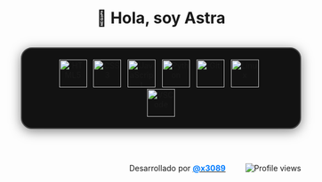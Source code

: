 <h1 align="center">👋 Hola, soy Astra</h1>

<br>

<div align="center">
  <div style="border: 2px solid #444; border-radius: 20px; padding: 20px 40px; display: inline-block; background-color: #121212; box-shadow: 0 4px 20px rgba(0, 0, 0, 0.5); transition: all 0.3s ease-in-out;">
    <img src="https://cdn.jsdelivr.net/gh/devicons/devicon/icons/html5/html5-original.svg" height="50" alt="HTML5" title="HTML5"/>
    &nbsp;
    <img src="https://cdn.jsdelivr.net/gh/devicons/devicon/icons/css3/css3-original.svg" height="50" alt="CSS3" title="CSS3"/>
    &nbsp;
    <img src="https://cdn.jsdelivr.net/gh/devicons/devicon/icons/javascript/javascript-original.svg" height="50" alt="JavaScript" title="JavaScript"/>
    &nbsp;
    <img src="https://cdn.jsdelivr.net/gh/devicons/devicon/icons/python/python-original.svg" height="50" alt="Python" title="Python"/>
    &nbsp;
    <img src="https://cdn.jsdelivr.net/gh/devicons/devicon/icons/git/git-original.svg" height="50" alt="Git" title="Git"/>
    &nbsp;
    <img src="https://cdn.jsdelivr.net/gh/devicons/devicon/icons/linux/linux-original.svg" height="50" alt="Linux" title="Linux"/>
    &nbsp;
    <img src="https://cdn.jsdelivr.net/gh/devicons/devicon/icons/vscode/vscode-original.svg" height="50" alt="VSCode" title="VSCode"/>
  </div>
</div>

<br><br>

<p align="right">
  Desarrollado por <a href="https://x3089.github.io/"><strong style="color:#007BFF">@x3089</strong></a>
  &nbsp;&nbsp;&nbsp;&nbsp;&nbsp;&nbsp;&nbsp;
  <img src="https://komarev.com/ghpvc/?username=x3089&label=👁️+Vistas+al+perfil&color=00ff00&style=flat-square" alt="Profile views" />
</p>






